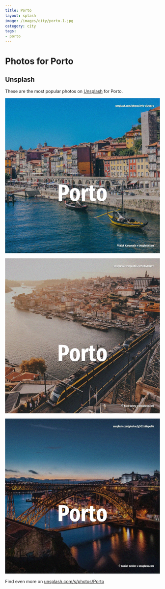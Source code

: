 ```yaml
---
title: Porto
layout: splash
image: /images/city/porto.1.jpg
category: city
tags:
- porto
---
```

# Photos for Porto

## Unsplash

These are the most popular photos on [Unsplash](https://unsplash.com) for Porto.

![Porto](/images/city/porto.1.jpg)

![Porto](/images/city/porto.2.jpg)

![Porto](/images/city/porto.3.jpg)

Find even more on [unsplash.com/s/photos/Porto](https://unsplash.com/s/photos/Porto)